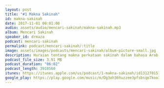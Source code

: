 ```yaml
---
layout: post
title: "#1 Makna Sakinah"
id: makna-sakinah
date: 2017-11-01 00:01:00
audio: assets/audio/mencari-sakinah/makna-sakinah.mp3
album: Mencari Sakinah
speaker_id: drmaza
podcast: mencari-sakinah
permalink: podcast/mencari-sakinah/:title
image: assets/images/podcasts/mencari-sakinah/album-picture-small.jpg
description: Huraian tentang makna perkataan sakinah dalam bahasa Arab. 
podcast_file_size: 3.91 MB
podcast_duration: "06:02"
podcast_length: 3910560
itunes: https://itunes.apple.com/us/podcast/1-makna-sakinah/id1312701517?i=1000394721885
google_play: https://play.google.com/music/m/Dg3oh36huzzee3pfsbsqo7koo34?t=1_Makna_Sakinah-Mencari_Sakinah
---
```

